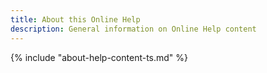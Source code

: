 ```yaml
---
title: About this Online Help
description: General information on Online Help content
---
```


{% include "about-help-content-ts.md" %} 
